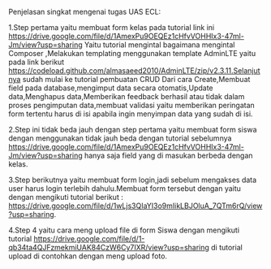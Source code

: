 Penjelasan singkat mengenai tugas UAS ECL:

1.Step pertama yaitu membuat form kelas pada tutorial link ini https://drive.google.com/file/d/1AmexPu9OEQEz1cHfvVOHHIx3-47ml-Jm/view?usp=sharing 
  Yaitu tutorial mengintal bagaimana mengintal Composer ,Melakukan templating menggunakan template AdminLTE yaitu pada 
  link berikut https://codeload.github.com/almasaeed2010/AdminLTE/zip/v2.3.11.Selanjutnya sudah mulai ke tutorial pembuatan CRUD
  Dari cara Create,Membuat field pada database,mengimput data secara otomatis,Update data,Menghapus data,Memberikan feedback berhasil
  atau tidak dalam proses pengimputan data,membuat validasi yaitu memberikan peringatan form tertentu harus di isi apabila ingin menyimpan 
  data yang sudah di isi.
  
2.Step ini tidak beda jauh dengan step pertama yaitu membuat form siswa dengan menggunakan tidak jauh beda dengan tutorial sebelumnya
  https://drive.google.com/file/d/1AmexPu9OEQEz1cHfvVOHHIx3-47ml-Jm/view?usp=sharing hanya saja field yang di masukan berbeda dengan
  kelas.

3.Step berikutnya yaitu membuat form login,jadi sebelum mengakses data user harus login terlebih dahulu.Membuat form tersebut dengan yaitu dengan mengikuti
  tutorial berikut : https://drive.google.com/file/d/1wLjs3QIaYI3o9mIikLBJOluA_7QTm6rQ/view?usp=sharing.

4.Step 4 yaitu cara meng upload file di form Siswa dengan mengikuti tutorial https://drive.google.com/file/d/1-qb34ta4QJFzmekmiUAK84CzW6Cy7IXR/view?usp=sharing
  di tutorial upload di contohkan dengan meng upload foto.
